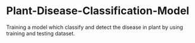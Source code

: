 # Plant-Disease-Classification-Model
Training a model which classify and detect the disease in plant by using training and testing dataset.
